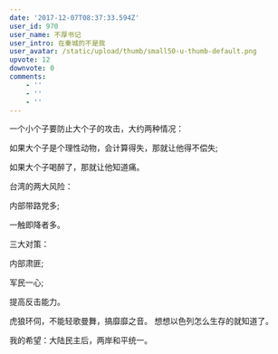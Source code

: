 ```yaml
---
date: '2017-12-07T08:37:33.594Z'
user_id: 970
user_name: 不厚书记
user_intro: 在秦城的不是我
user_avatar: /static/upload/thumb/small50-u-thumb-default.png
upvote: 12
downvote: 0
comments:
    - ''
    - ''
    - ''
---
```


一个小个子要防止大个子的攻击，大约两种情况：

如果大个子是个理性动物，会计算得失，那就让他得不偿失;

如果大个子喝醉了，那就让他知道痛。

  

台湾的两大风险：

内部带路党多;

一触即降者多。

  

三大对策：

内部肃匪;

军民一心;

提高反击能力。

  

虎狼环伺，不能轻歌曼舞，搞靡靡之音。 想想以色列怎么生存的就知道了。

  

我的希望：大陆民主后，两岸和平统一。
